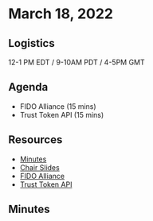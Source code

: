 # March 18, 2022

## Logistics

12-1 PM EDT / 9-10AM PDT / 4-5PM GMT

## Agenda

* FIDO Alliance (15 mins)
* Trust Token API (15 mins)

## Resources

* [Minutes](https://docs.google.com/document/d/1EbBL3jholMZfLN7jZfs6E3isoNUwyiB05KLbfpjAAOA/edit?usp=sharing)
* [Chair Slides](https://docs.google.com/presentation/d/1LEXIcydKJHJNOu6pwEwo-oHFZVwxmuP0LBEfZZRgcjE/edit?usp=sharing)
* [FIDO Alliance]()
* [Trust Token API]()

## Minutes
